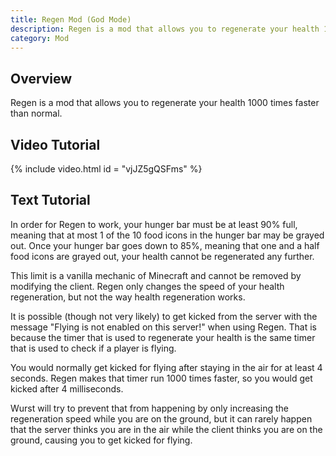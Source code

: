```yaml
---
title: Regen Mod (God Mode)
description: Regen is a mod that allows you to regenerate your health 1000 times faster than normal.
category: Mod
---
```

## Overview
Regen is a mod that allows you to regenerate your health 1000 times faster than normal.

## Video Tutorial
{% include video.html id = "vjJZ5gQSFms" %}

## Text Tutorial
In order for Regen to work, your hunger bar must be at least 90% full, meaning that at most 1 of the 10 food icons in the hunger bar may be grayed out. Once your hunger bar goes down to 85%, meaning that one and a half food icons are grayed out, your health cannot be regenerated any further.

This limit is a vanilla mechanic of Minecraft and cannot be removed by modifying the client. Regen only changes the speed of your health regeneration, but not the way health regeneration works.

It is possible (though not very likely) to get kicked from the server with the message "Flying is not enabled on this server!" when using Regen. That is because the timer that is used to regenerate your health is the same timer that is used to check if a player is flying.

You would normally get kicked for flying after staying in the air for at least 4 seconds. Regen makes that timer run 1000 times faster, so you would get kicked after 4 milliseconds.

Wurst will try to prevent that from happening by only increasing the regeneration speed while you are on the ground, but it can rarely happen that the server thinks you are in the air while the client thinks you are on the ground, causing you to get kicked for flying.
